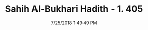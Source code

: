 ---
title        : "Sahih Al-Bukhari Hadith - 1. 405"
date         : 7/25/2018 1:49:49 PM
draft        : false
type         : "hadith"
layout       : "hadith"
BookCode     : "SHB"
VolumeNumber : "1"
HadithNumber : "405"
categories  :  ["Prayer-Spitting on the left side while praying"]
tags  :  ["Anas bin Malik"]
---